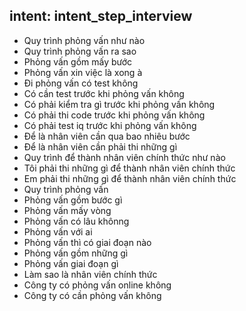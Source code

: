 ## intent: intent_step_interview
- Quy trình phỏng vấn như nào
- Quy trình phỏng vấn ra sao
- Phỏng vấn gồm mấy bước
- Phỏng vấn xin việc là xong à
- Đi phỏng vấn có test không
- Có cần test trước khi phỏng vấn không
- Có phải kiểm tra gì trước khi phỏng vấn không
- Có phải thi code trước khi phỏng vấn không
- Có phải test iq trước khi phỏng vấn không
- Để là nhân viên cần qua bao nhiêu bước
- Để là nhân viên cần phải thi những gì
- Quy trình để thành nhân viên chính thức như nào
- Tôi phải thi những gì để thành nhân viên chính thức
- Em phải thi những gì để thành nhân viên chính thức
- Quy trình phỏng vấn
- Phỏng vấn gồm bước gì
- Phỏng vấn mấy vòng
- Phỏng vấn có lâu khônng
- Phỏng vấn với ai
- Phỏng vấn thì có giai đoạn nào
- Phỏng vấn gồm những gì
- Phỏng vấn giai đoạn gì 
- Làm sao là nhân viên chính thức
- Công ty có phỏng vấn online không
- Công ty có cần phỏng vấn không
